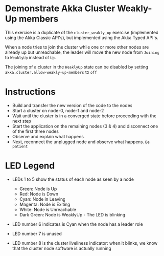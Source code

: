 # Demonstrate Akka Cluster Weakly-Up members

This exercise is a duplicate of the `cluster_weakly_up` exercise (implemented using
the Akka Classic API's), but implemented using the Akka Typed API's.

When a node tries to join the cluster while one or more other nodes are already
up but unreachable, the leader will move the new node from `Joining` to `WeaklyUp`
instead of `Up`.

The joining of a cluster in the `WeaklyUp` state can be disabled by setting 
`akka.cluster.allow-weakly-up-members` to `off`

# Instructions

- Build and transfer the new version of the code to the nodes
- Start a cluster on node-0, node-1 and node-2
- Wait until the cluster is in a converged state before proceeding with
  the next step
- Start the application on the remaining nodes (3 & 4) and disconnect one
  of the first three nodes
- Observe and explain what happens
- Next, reconnect the unplugged node and observe what happens. `Be patient`

# LED Legend

- LEDs 1 to 5 show the status of each node as seen by a node
    - Green:      Node is Up
    - Red:        Node is Down
    - Cyan:       Node in Leaving
    - Magenta:    Node is Exiting
    - White:      Node is Unreachable
    - Dark Green: Node is WeaklyUp - The LED is blinking

- LED number 6 indicates is Cyan when the node has a leader role
- LED number 7 is unused
- LED number 8 is the cluster liveliness indicator: when it blinks, we know
that the cluster node software is actually running